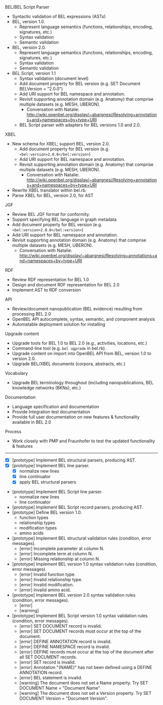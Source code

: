 BEL/BEL Script Parser
- Syntactic validation of BEL expressions (ASTs)
- BEL, version 1.0.
  * Represent language semantics (functions, relationships, encoding, signatures, etc.)
  * Syntax validation
  * Semantic validation
- BEL, version 2.0.
  * Represent language semantics (functions, relationships, encoding, signatures, etc.)
  * Syntax validation
  * Semantic validation
- BEL Script, version 1.1
  * Syntax validation (document level)
  * Add document property for BEL version (e.g. SET Document BELVersion = "2.0.0")
  * Add URI support for BEL namespace and annotation.
  * Revisit supporting annotation domain (e.g. Anatomy) that comprise multiple datasets (e.g. MESH, UBERON).
    - Conversation with Natalie: http://wiki.openbel.org/display/~abargnesi/Resolving+annotations+and+namespaces+by+type+URI
  * BEL Script parser with adapters for BEL versions 1.0 and 2.0.

XBEL
- New schema for XBEL; support BEL, version 2.0.
  * Add document property for BEL version (e.g. `<bel:version>2.0.0</bel:version>`)
  * Add URI support for BEL namespace and annotation.
  * Revisit supporting annotation domain (e.g. Anatomy) that comprise multiple datasets (e.g. MESH, UBERON).
    - Conversation with Natalie: http://wiki.openbel.org/display/~abargnesi/Resolving+annotations+and+namespaces+by+type+URI
- Rewrite XBEL translator within bel.rb.
- Parse XBEL for BEL, version 2.0, for AST

JGF
- Review BEL JGF format for conformity.
- Support specifying BEL language in graph metadata
- Add document property for BEL version (e.g. `<bel:version>2.0.0</bel:version>`)
- Add URI support for BEL namespace and annotation.
- Revisit supporting annotation domain (e.g. Anatomy) that comprise multiple datasets (e.g. MESH, UBERON).
  * Conversation with Natalie: http://wiki.openbel.org/display/~abargnesi/Resolving+annotations+and+namespaces+by+type+URI

RDF
- Review RDF representation for BEL 1.0
- Design and document RDF representation for BEL 2.0
- Implement AST to RDF conversion

API
- Review/document nanopublication (BEL evidence) resulting from processing BEL 2.0
- OpenBEL API autocomplete, syntax, semantic, and component analysis
- Automatable deployment solution for installing

Upgrade content
- Upgrade tools for BEL 1.0 to BEL 2.0 (e.g., activities, locations, etc.)
- Command-line tool (e.g. `bel ugprade` in bel.rb).
- Upgrade content on import into OpenBEL API from BEL, version 1.0 to version 2.0.
- Upgrade BEL/XBEL documents (corpora, abstracts, etc.)

Vocabulary
- Upgrade BEL terminology throughout (including nanopublications, BEL knowledge networks (BKNs), etc.)

Documentation

- Language specification and documentation
- Provide Integration test documentation
- Provide full user documentation on new features & functionality available in BEL 2.0

Process

- Work closely with PMP and Fraunhofer to test the updated functionality & features

-----

- [x] [prototype] Implement BEL structural parsers, producing AST.
- [x] [prototype] Implement BEL line parser.
  - [x] normalize new lines
  - [x] line continuator
  - [x] apply BEL structural parsers
- [prototype] Implement BEL Script line parser.
  - normalize new lines
  - line continuator
- [prototype] Implement BEL Script record parsers, producing AST.
- [prototype] Define BEL version 1.0.
  - function types
  - relationship types
  - modification types
  - amino acids
- [prototype] Implement BEL structural validation rules (condition, error messages).
  - [error] Incomplete parameter at column N.
  - [error] Incomplete term at column N.
  - [error] Missing relationship at column N.
- [prototype] Implement BEL version 1.0 syntax validation rules (condition, error messages).
  - [error] Invalid function type.
  - [error] Invalid relationship type.
  - [error] Invalid modification.
  - [error] Invalid amino acid.
- [prototype] Implement BEL version 2.0 syntax validation rules (condition, error messages).
  - [error]
  - [warning]
- [prototype] Implement BEL Script version 1.0 syntax validation rules (condition, error messages).
  - [error]   SET DOCUMENT record is invalid.
  - [error]   SET DOCUMENT records must occur at the top of the document.
  - [error]   DEFINE ANNOTATION record is invalid.
  - [error]   DEFINE NAMESPACE record is invalid.
  - [error]   DEFINE records must occur at the top of the document after all SET DOCUMENT records.
  - [error]   SET record is invalid.
  - [error]   Annotation "{NAME}" has not been defined using a DEFINE ANNOTATION record.
  - [error]   BEL statement is invalid.
  - [warning] The document does not set a Name property. Try SET DOCUMENT Name = "Document Name".
  - [warning] The document does not set a Version property. Try SET DOCUMENT Version = "Document Version".

